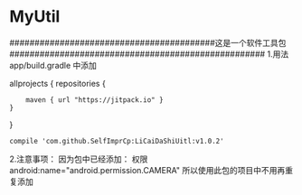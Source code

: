 # MyUtil
#########################################这是一个软件工具包###################################################
1.用法
 app/build.gradle 中添加

allprojects {
    repositories {

        maven { url "https://jitpack.io" }
    }
}


    compile 'com.github.SelfImprCp:LiCaiDaShiUitl:v1.0.2'

2.注意事项：
 因为包中已经添加：  权限
   android:name="android.permission.CAMERA"
 所以使用此包的项目中不用再重复添加

